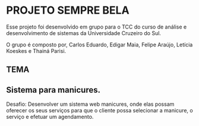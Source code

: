# PROJETO SEMPRE BELA

Esse projeto foi desenvolvido em grupo para o TCC do curso de análise e desenvolvimento de sistemas da Universidade Cruzeiro do Sul.

O grupo é composto por, Carlos Eduardo, Edigar Maia, Felipe Araújo, Letícia Koeskes e Thainá Parisi.

## TEMA
## Sistema para manicures.
Desafio:
Desenvolver um sistema web manicures, onde elas possam oferecer os seus serviços para que o cliente possa selecionar a manicure, o serviço e efetuar um agendamento.
